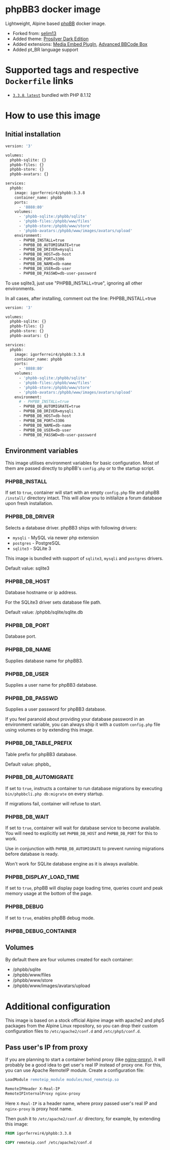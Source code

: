 # phpBB3 docker image

Lightweight, Alpine based [phpBB](https://www.phpbb.com/) docker image.

- Forked from: [selim13](https://github.com/selim13/docker-phpbb)
- Added theme: [Prosilver Dark Edition](https://www.phpbb.com/customise/db/style/prosilver_dark/)
- Added extensions: [Media Embed PlugIn](https://www.phpbb.com/customise/db/extension/mediaembed), [Advanced BBCode Box](https://www.phpbb.com/customise/db/extension/advanced_bbcode_box/)
- Added pt_BR language support

# Supported tags and respective `Dockerfile` links

- [`3.3.8`, `latest`](https://github.com/igorferreir4/docker/blob/main/imagens/phpbb/Dockerfile) bundled with PHP 8.1.12

# How to use this image

## Initial installation

```sh
version: '3'

volumes:
  phpbb-sqlite: {}
  phpbb-files: {}
  phpbb-store: {}
  phpbb-avatars: {}

services:
  phpbb:
    image: igorferreir4/phpbb:3.3.8
    container_name: phpbb
    ports:
      - '8888:80'
    volumes:
      - 'phpbb-sqlite:/phpbb/sqlite'
      - 'phpbb-files:/phpbb/www/files'
      - 'phpbb-store:/phpbb/www/store'
      - 'phpbb-avatars:/phpbb/www/images/avatars/upload'
    environment:
      - PHPBB_INSTALL=true
      - PHPBB_DB_AUTOMIGRATE=true
      - PHPBB_DB_DRIVER=mysqli
      - PHPBB_DB_HOST=db-host
      - PHPBB_DB_PORT=3306
      - PHPBB_DB_NAME=db-name
      - PHPBB_DB_USER=db-user
      - PHPBB_DB_PASSWD=db-user-password
```
To use sqlite3, just use "PHPBB_INSTALL=true", ignoring all other environments.

In all cases, after installing, comment out the line: PHPBB_INSTALL=true

```sh
version: '3'

volumes:
  phpbb-sqlite: {}
  phpbb-files: {}
  phpbb-store: {}
  phpbb-avatars: {}

services:
  phpbb:
    image: igorferreir4/phpbb:3.3.8
    container_name: phpbb
    ports:
      - '8888:80'
    volumes:
      - 'phpbb-sqlite:/phpbb/sqlite'
      - 'phpbb-files:/phpbb/www/files'
      - 'phpbb-store:/phpbb/www/store'
      - 'phpbb-avatars:/phpbb/www/images/avatars/upload'
    environment:
      # - PHPBB_INSTALL=true
      - PHPBB_DB_AUTOMIGRATE=true
      - PHPBB_DB_DRIVER=mysqli
      - PHPBB_DB_HOST=db-host
      - PHPBB_DB_PORT=3306
      - PHPBB_DB_NAME=db-name
      - PHPBB_DB_USER=db-user
      - PHPBB_DB_PASSWD=db-user-password
```

## Environment variables 

This image utilises environment variables for basic configuration. Most of
them are passed directly to phpBB's `config.php` or to the startup script.

### PHPBB_INSTALL
If set to `true`, container will start with an empty `config.php` file and
phpBB `/install/` directory intact. This will allow you to initilalize 
a forum database upon fresh installation.

### PHPBB_DB_DRIVER

Selects a database driver. phpBB3 ships with following drivers:
- `mysqli` - MySQL via newer php extension
- `postgres` - PostgreSQL
- `sqlite3` - SQLite 3

This image is bundled with support of `sqlite3`, `mysqli` and `postgres` drivers.

Default value: sqlite3
 
### PHPBB_DB_HOST

Database hostname or ip address.

For the SQLite3 driver sets database file path. 

Default value: /phpbb/sqlite/sqlite.db
 
### PHPBB_DB_PORT

Database port.

### PHPBB_DB_NAME

Supplies database name for phpBB3.

### PHPBB_DB_USER

Supplies a user name for phpBB3 database.

### PHPBB_DB_PASSWD

Supplies a user password for phpBB3 database.

If you feel paranoid about providing your database password in an environment
variable, you can always ship it with a custom `config.php` file using volumes
or by extending this image.

### PHPBB_DB_TABLE_PREFIX

Table prefix for phpBB3 database.

Default value: phpbb_ 

### PHPBB_DB_AUTOMIGRATE

If set to `true`, instructs a container to run database migrations by
executing `bin/phpbbcli.php db:migrate` on every startup.

If migrations fail, container will refuse to start.

### PHPBB_DB_WAIT
If set to `true`, container will wait for database service to become available.
You will need to explicitly set `PHPBB_DB_HOST` and `PHPBB_DB_PORT` for this
to work.

Use in conjunction with `PHPBB_DB_AUTOMIGRATE` to prevent running migrations
before database is ready.

Won't work for SQLite database engine as it is always available. 

### PHPBB_DISPLAY_LOAD_TIME

If set to `true`, phpBB will display page loading time, queries count and peak memory
usage at the bottom of the page.

### PHPBB_DEBUG

If set to `true`, enables phpBB debug mode.

### PHPBB_DEBUG_CONTAINER
  
## Volumes

By default there are four volumes created for each container:
- /phpbb/sqlite
- /phpbb/www/files
- /phpbb/www/store
- /phpbb/www/images/avatars/upload

# Additional configuration

This image is based on a stock official Alpine image with apache2 and php5
packages from the Alpine Linux repository, so you can drop their custom 
configuration files to `/etc/apache2/conf.d` and `/etc/php5/conf.d`.

## Pass user's IP from proxy

If you are planning to start a container behind proxy 
(like [nginx-proxy](https://github.com/jwilder/nginx-proxy)), it will probably
be a good idea to get user's real IP instead of proxy one. For this, you can use
Apache RemoteIP module. Create a configuration file:

```apache
LoadModule remoteip_module modules/mod_remoteip.so

RemoteIPHeader X-Real-IP
RemoteIPInternalProxy nginx-proxy
```

Here `X-Real-IP` is a header name, where proxy passed user's real IP and
`nginx-proxy` is proxy host name.

Then push it to `/etc/apache2/conf.d/` directory, for example, by extending this
image:

```dockerfile
FROM igorferreir4/phpbb:3.3.8

COPY remoteip.conf /etc/apache2/conf.d
```